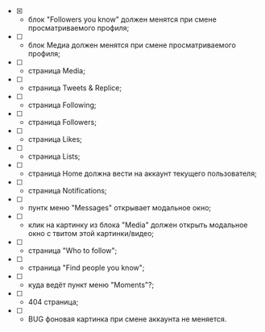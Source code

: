 - [x] - блок "Followers you know" должен менятся при смене просматриваемого профиля;
- [ ] - блок Медиа должен менятся при смене просматриваемого профиля;
- [ ] - страница Media;
- [ ] - страница Tweets & Replice;
- [ ] - страница Following;
- [ ] - страница Followers;
- [ ] - страница Likes;
- [ ] - страница Lists;
- [ ] - страница Home должна вести на аккаунт текущего пользователя;
- [ ] - страница Notifications;
- [ ] - пунтк меню "Messages" открывает модальное окно;
- [ ] - клик на картинку из блока "Media" должен открыть модальное окно с твитом этой картинки/видео;
- [ ] - страница "Who to follow";
- [ ] - страница "Find people you know";
- [ ] - куда ведёт пункт меню "Moments"?;
- [ ] - 404 страница;
- [ ] - BUG фоновая картинка при смене аккаунта не меняется.
